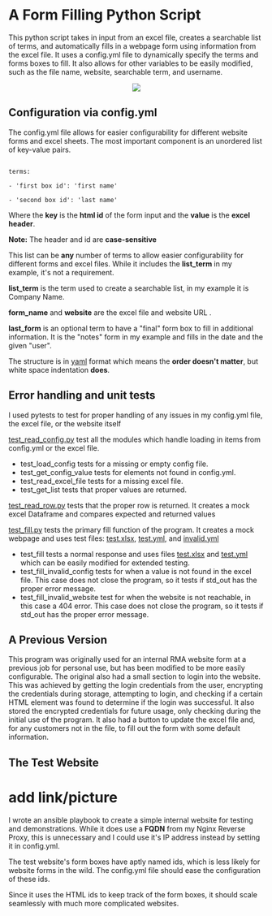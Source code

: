 
# A Form Filling Python Script

This python script takes in input from an excel file, creates a searchable list of terms, and automatically fills in a webpage form using information from the excel file. It uses a config.yml file to dynamically specify the terms and forms boxes to fill. It also allows for other variables to be easily modified, such as the file name, website, searchable term, and username.

<div style="text-align:center">
	<img src="https://imgur.com/1eHpdZx">
</div>

## Configuration via config.yml

The config.yml file allows for easier configurability for different website forms and excel sheets. The most important component is an unordered list of key-value pairs.

```

terms:

- 'first box id': 'first name'

- 'second box id': 'last name'

```

Where the **key** is the **html id** of the form input and the **value** is the **excel header**.

  
  

**Note:** The header and id are **case-sensitive**

  

This list can be **any** number of terms to allow easier configurability for different forms and excel files. While it includes the **list_term** in my example, it's not a requirement.

  

**list_term** is the term used to create a searchable list, in my example it is Company Name.

  

**form_name** and **website** are the excel file and website URL .

  

**last_form** is an optional term to have a "final" form box to fill in additional information. It is the "notes" form in my example and fills in the date and the given "user".

  
  

The structure is in [yaml](https://en.wikipedia.org/wiki/YAML) format which means the **order doesn't matter**, but white space indentation **does**.

  

## Error handling and unit tests
I used pytests to test for proper handling of any issues in my config.yml file, the excel file, or the website itself

[test_read_config.py](/tests/test_read_config.py) test all the modules which handle loading in items from config.yml or the excel file. 
- test_load_config tests for a missing or empty config file.
- test_get_config_value tests for elements not found in config.yml.
- test_read_excel_file tests for a missing excel file.
- test_get_list tests that proper values are returned.

[test_read_row.py](/tests/test_read_row.py) tests that the proper row is returned. It creates a mock excel Dataframe and compares expected and returned values

[test_fill.py](/tests/test_fill.py)  tests the primary fill function of the program. It creates a mock webpage and uses test files: [test.xlsx](/tests/test.xlsx), [test.yml](/tests/test.yml), and [invalid.yml](/tests/invalid.yml)  
- test_fill tests a normal response and uses files [test.xlsx](/tests/test.xlsx) and [test.yml](/tests/test.yml) which can be easily modified for extended testing.
- test_fill_invalid_config tests for when a value is not found in the excel file. This case does not close the program, so it tests if std_out has the proper error message.
- test_fill_invalid_website test for when the website is not reachable, in this case a 404 error. This case does not close the program, so it tests if std_out has the proper error message.
  

## A Previous Version

This program was originally used for an internal RMA website form at a previous job for personal use, but has been modified to be more easily configurable. The original also had a small section to login into the website. This was achieved by getting the login credentials from the user, encrypting the credentials during storage, attempting to login, and checking if a certain HTML element was found to determine if the login was successful. It also stored the encrypted credentials for future usage, only checking during the initial use of the program. It also had a button to update the excel file and, for any customers not in the file, to fill out the form with some default information.

  
  

## The Test Website

# add link/picture

I wrote an ansible playbook to create a simple internal website for testing and demonstrations. While it does use a **FQDN** from my Nginx Reverse Proxy, this is unnecessary and I could use it's IP address instead by setting it in config.yml.

  

The test website's form boxes have aptly named ids, which is less likely for website forms in the wild. The config.yml file should ease the configuration of these ids.

Since it uses the HTML ids to keep track of the form boxes, it should scale seamlessly with much more complicated websites.
